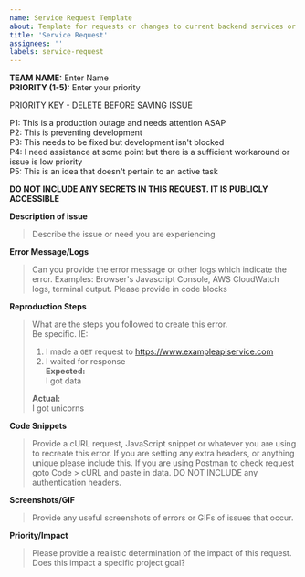 ```yaml
---
name: Service Request Template
about: Template for requests or changes to current backend services or assistance with troubleshooting
title: 'Service Request'
assignees: ''
labels: service-request
---
```


<!--
  Please fill out each section as best you can, just a few words is fine. The issue ticket is intended to open/begin the conversation.

  Useful Links:
  - How to Contribute: hhttps://github.com/Pand-Aid/pandaid-api/docs/development/contributing.md
  - How to File an Issue: https://github.com/Pand-Aid/pandaid-api/docs/development/how-to-file-issue.md/

  Before opening a new issue, please search existing issues:  https://github.com/Pand-Aid/pandaid-api/issues

-->

**TEAM NAME:** Enter Name  
**PRIORITY (1-5):** Enter your priority  

PRIORITY KEY - DELETE BEFORE SAVING ISSUE

P1: This is a production outage and needs attention ASAP  
P2: This is preventing development  
P3: This needs to be fixed but development isn't blocked  
P4: I need assistance at some point but there is a sufficient workaround or issue is low priority  
P5: This is an idea that doesn't pertain to an active task  

**DO NOT INCLUDE ANY SECRETS IN THIS REQUEST. IT IS PUBLICLY ACCESSIBLE**

**Description of issue**

> Describe the issue or need you are experiencing

**Error Message/Logs**

> Can you provide the error message or other logs which indicate the error. Examples: Browser's Javascript Console, AWS CloudWatch logs, terminal output. Please provide in code blocks

**Reproduction Steps**

> What are the steps you followed to create this error.   
> Be specific. IE:
> 1. I made a `GET` request to https://www.exampleapiservice.com  
> 2. I waited for response  
> **Expected:**  
> I got data  
>
> **Actual:**  
>I got unicorns  

**Code Snippets**

> Provide a cURL request, JavaScript snippet or whatever you are using to recreate this error. If you are setting any extra headers, or anything unique please include this. If you are using Postman to check request goto Code > cURL and paste in data. DO NOT INCLUDE any authentication headers.

**Screenshots/GIF**

> Provide any useful screenshots of errors or GIFs of issues that occur.

**Priority/Impact**

> Please provide a realistic determination of the impact of this request. Does this impact a specific project goal?
